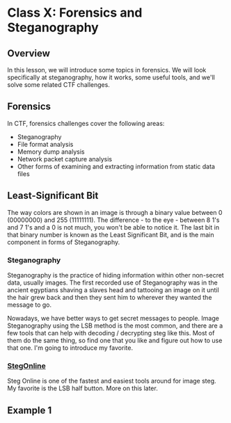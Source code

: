 # Class X: Forensics and Steganography

## Overview
In this lesson, we will introduce some topics in forensics. We will look specifically at steganography, how it works, some useful tools, and we'll solve some related CTF challenges.

## Forensics
In CTF, forensics challenges cover the following areas:
* Steganography
* File format analysis
* Memory dump analysis
* Network packet capture analysis
* Other forms of examining and extracting information from static data files

## Least-Significant Bit
The way colors are shown in an image is through a binary value between 0 (00000000) and 255 (11111111). The difference - to the eye - between 8 1's and 7 1's and a 0 is not much, you won't be able to notice it. The last bit in that binary number is known as the Least Significant Bit, and is the main component in forms of Steganography.

### Steganography
Steganography is the practice of hiding information within other non-secret data, usually images. The first recorded use of Steganography was in the ancient egyptians shaving a slaves head and tattooing an image on it until the hair grew back and then they sent him to wherever they wanted the message to go.

Nowadays, we have better ways to get secret messages to people. Image Steganography using the LSB method is the most common, and there are a few tools that can help with decoding / decrypting steg like this. Most of them do the same thing, so find one that you like and figure out how to use that one. I'm going to introduce my favorite.

### [StegOnline](https://georgeom.net/StegOnline/upload)
Steg Online is one of the fastest and easiest tools around for image steg. My favorite is the LSB half button. More on this later.

## Example 1
